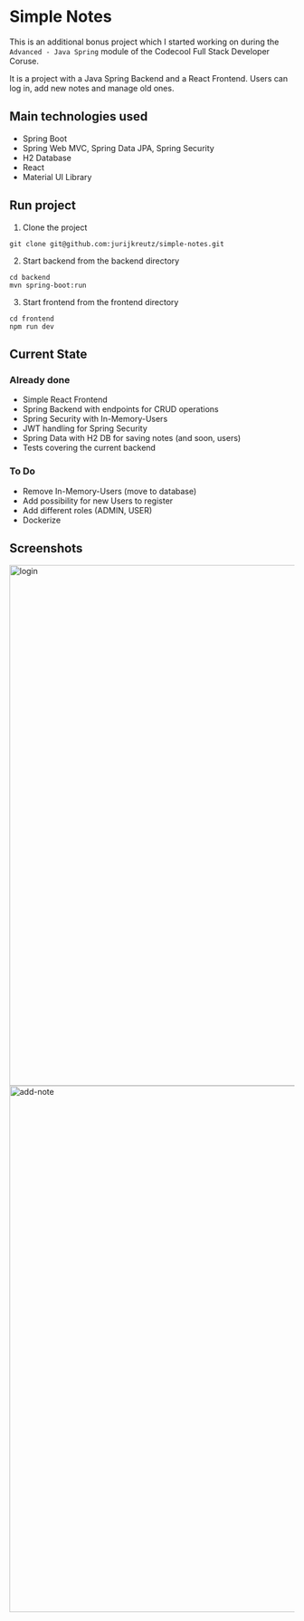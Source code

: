 # Simple Notes

This is an additional bonus project which I started working on during the `Advanced - Java Spring` module of the Codecool Full Stack Developer Coruse.

It is a project with a Java Spring Backend and a React Frontend. Users can log in, add new notes and manage old ones.

## Main technologies used
 - Spring Boot
 - Spring Web MVC, Spring Data JPA, Spring Security
 - H2 Database
 - React
 - Material UI Library

## Run project

1. Clone the project
```ssh
git clone git@github.com:jurijkreutz/simple-notes.git
```

2. Start backend from the backend directory
```ssh
cd backend
mvn spring-boot:run
```

3. Start frontend from the frontend directory
```ssh
cd frontend
npm run dev
```

## Current State

### Already done

- Simple React Frontend
- Spring Backend with endpoints for CRUD operations
- Spring Security with In-Memory-Users
- JWT handling for Spring Security
- Spring Data with H2 DB for saving notes (and soon, users)
- Tests covering the current backend

### To Do

- Remove In-Memory-Users (move to database)
- Add possibility for new Users to register
- Add different roles (ADMIN, USER)
- Dockerize

## Screenshots

<img width="920" alt="login" src="https://github.com/jurijkreutz/simple-notes/assets/104159382/d52ad133-4b73-4a39-b26a-bf51a0c5ae70">

<img width="930" alt="add-note" src="https://github.com/jurijkreutz/simple-notes/assets/104159382/0ac3c6a6-461b-4236-a8be-c8e9c5516205">
